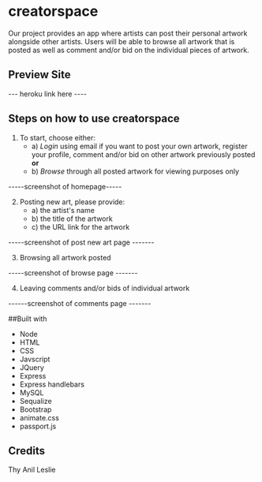# creatorspace
Our project provides an app where artists can post their personal artwork alongside other artists.  Users will be able to browse all artwork that is posted as well as comment and/or bid on the individual pieces of artwork.

## Preview Site

--- heroku link here ----


## Steps on how to use **creatorspace**
1. To start, choose either:
    - a) *Login* using email if you want to post your own artwork, register your profile, comment and/or bid on other artwork previously posted **or** 
    - b) *Browse* through all posted artwork for viewing purposes only


-----screenshot of homepage-----


2. Posting new art, please provide:
    - a) the artist's name
    - b) the title of the artwork
    - c) the URL link for the artwork


-----screenshot of post new art page -------

3. Browsing all artwork posted


-----screenshot of browse page -------


4. Leaving comments and/or bids of individual artwork


------screenshot of comments page -------



##Built with
- Node
- HTML
- CSS
- Javscript
- JQuery
- Express
- Express handlebars
- MySQL
- Sequalize
- Bootstrap
- animate.css
- passport.js

## Credits
Thy
Anil
Leslie











